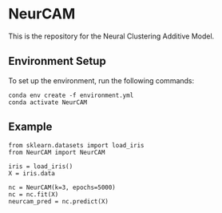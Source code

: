 # NeurCAM
This is the repository for the Neural Clustering Additive Model. 

## Environment Setup
To set up the environment, run the following commands:

```
conda env create -f environment.yml
conda activate NeurCAM
```

## Example
```
from sklearn.datasets import load_iris
from NeurCAM import NeurCAM

iris = load_iris()
X = iris.data

nc = NeurCAM(k=3, epochs=5000)
nc = nc.fit(X)
neurcam_pred = nc.predict(X)
```